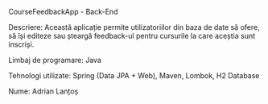 CourseFeedbackApp - Back-End

Descriere: Această aplicație permite utilizatoriilor din baza de date să ofere, să își editeze sau șteargă feedback-ul pentru cursurile la care aceștia sunt inscriși.

Limbaj de programare: Java

Tehnologi utilizate: Spring (Data JPA + Web), Maven, Lombok, H2 Database

Nume: Adrian Lanțoș
